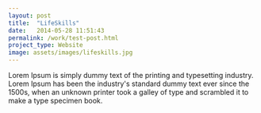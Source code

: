```yaml
---
layout: post
title:  "LifeSkills"
date:   2014-05-28 11:51:43
permalink: /work/test-post.html
project_type: Website
image: assets/images/lifeskills.jpg
---
```


Lorem Ipsum is simply dummy text of the printing and typesetting industry. Lorem Ipsum has been the industry's standard dummy text ever since the 1500s, when an unknown printer took a galley of type and scrambled it to make a type specimen book.

